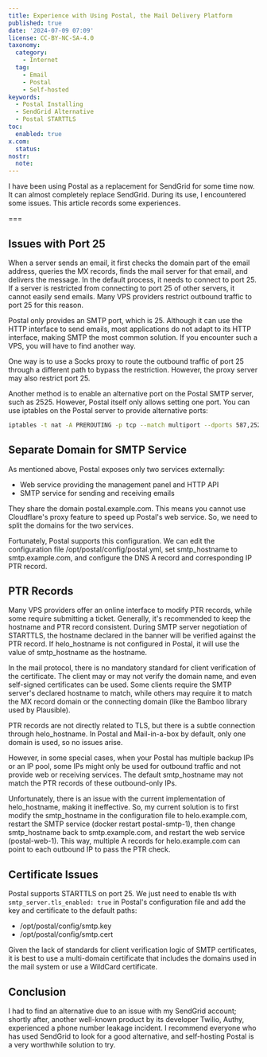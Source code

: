 ```yaml
---
title: Experience with Using Postal, the Mail Delivery Platform
published: true
date: '2024-07-09 07:09'
license: CC-BY-NC-SA-4.0
taxonomy:
  category:
    - Internet
  tag:
    - Email
    - Postal
    - Self-hosted
keywords: 
  - Postal Installing
  - SendGrid Alternative
  - Postal STARTTLS
toc:
  enabled: true
x.com:
  status: 
nostr:
  note: 
---
```


I have been using Postal as a replacement for SendGrid for some time now. It can almost completely replace SendGrid. During its use, I encountered some issues. This article records some experiences.

===

## Issues with Port 25

When a server sends an email, it first checks the domain part of the email address, queries the MX records, finds the mail server for that email, and delivers the message. In the default process, it needs to connect to port 25. If a server is restricted from connecting to port 25 of other servers, it cannot easily send emails. Many VPS providers restrict outbound traffic to port 25 for this reason.

Postal only provides an SMTP port, which is 25. Although it can use the HTTP interface to send emails, most applications do not adapt to its HTTP interface, making SMTP the most common solution. If you encounter such a VPS, you will have to find another way.

One way is to use a Socks proxy to route the outbound traffic of port 25 through a different path to bypass the restriction. However, the proxy server may also restrict port 25.

Another method is to enable an alternative port on the Postal SMTP server, such as 2525. However, Postal itself only allows setting one port. You can use iptables on the Postal server to provide alternative ports:

```bash
iptables -t nat -A PREROUTING -p tcp --match multiport --dports 587,2525 -j REDIRECT --to-ports 25
```
## Separate Domain for SMTP Service

As mentioned above, Postal exposes only two services externally:

* Web service providing the management panel and HTTP API
* SMTP service for sending and receiving emails

They share the domain postal.example.com. This means you cannot use Cloudflare's proxy feature to speed up Postal's web service. So, we need to split the domains for the two services.

Fortunately, Postal supports this configuration. We can edit the configuration file /opt/postal/config/postal.yml, set smtp_hostname to smtp.example.com, and configure the DNS A record and corresponding IP PTR record.

## PTR Records

Many VPS providers offer an online interface to modify PTR records, while some require submitting a ticket. Generally, it's recommended to keep the hostname and PTR record consistent. During SMTP server negotiation of STARTTLS, the hostname declared in the banner will be verified against the PTR record. If helo_hostname is not configured in Postal, it will use the value of smtp_hostname as the hostname.

In the mail protocol, there is no mandatory standard for client verification of the certificate. The client may or may not verify the domain name, and even self-signed certificates can be used. Some clients require the SMTP server's declared hostname to match, while others may require it to match the MX record domain or the connecting domain (like the Bamboo library used by Plausible).

PTR records are not directly related to TLS, but there is a subtle connection through helo_hostname. In Postal and Mail-in-a-box by default, only one domain is used, so no issues arise.

However, in some special cases, when your Postal has multiple backup IPs or an IP pool, some IPs might only be used for outbound traffic and not provide web or receiving services. The default smtp_hostname may not match the PTR records of these outbound-only IPs.

Unfortunately, there is an issue with the current implementation of helo_hostname, making it ineffective. So, my current solution is to first modify the smtp_hostname in the configuration file to helo.example.com, restart the SMTP service (docker restart postal-smtp-1), then change smtp_hostname back to smtp.example.com, and restart the web service (postal-web-1). This way, multiple A records for helo.example.com can point to each outbound IP to pass the PTR check.

## Certificate Issues

Postal supports STARTTLS on port 25. We just need to enable tls with `smtp_server.tls_enabled: true` in Postal's configuration file and add the key and certificate to the default paths:

* /opt/postal/config/smtp.key
* /opt/postal/config/smtp.cert

Given the lack of standards for client verification logic of SMTP certificates, it is best to use a multi-domain certificate that includes the domains used in the mail system or use a WildCard certificate.

## Conclusion

I had to find an alternative due to an issue with my SendGrid account; shortly after, another well-known product by its developer Twilio, Authy, experienced a phone number leakage incident. I recommend everyone who has used SendGrid to look for a good alternative, and self-hosting Postal is a very worthwhile solution to try.

[^cloudflare-2525]: https://www.cloudflare-cn.com/learning/email-security/smtp-port-25-587/